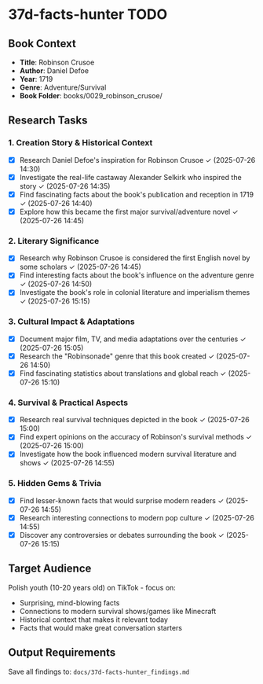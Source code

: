 # 37d-facts-hunter TODO

## Book Context
- **Title**: Robinson Crusoe
- **Author**: Daniel Defoe
- **Year**: 1719
- **Genre**: Adventure/Survival
- **Book Folder**: books/0029_robinson_crusoe/

## Research Tasks

### 1. Creation Story & Historical Context
- [x] Research Daniel Defoe's inspiration for Robinson Crusoe ✓ (2025-07-26 14:30)
- [x] Investigate the real-life castaway Alexander Selkirk who inspired the story ✓ (2025-07-26 14:35)
- [x] Find fascinating facts about the book's publication and reception in 1719 ✓ (2025-07-26 14:40)
- [x] Explore how this became the first major survival/adventure novel ✓ (2025-07-26 14:45)

### 2. Literary Significance
- [x] Research why Robinson Crusoe is considered the first English novel by some scholars ✓ (2025-07-26 14:45)
- [x] Find interesting facts about the book's influence on the adventure genre ✓ (2025-07-26 14:50)
- [x] Investigate the book's role in colonial literature and imperialism themes ✓ (2025-07-26 15:15)

### 3. Cultural Impact & Adaptations
- [x] Document major film, TV, and media adaptations over the centuries ✓ (2025-07-26 15:05)
- [x] Research the "Robinsonade" genre that this book created ✓ (2025-07-26 14:50)
- [x] Find fascinating statistics about translations and global reach ✓ (2025-07-26 15:10)

### 4. Survival & Practical Aspects
- [x] Research real survival techniques depicted in the book ✓ (2025-07-26 15:00)
- [x] Find expert opinions on the accuracy of Robinson's survival methods ✓ (2025-07-26 15:00)
- [x] Investigate how the book influenced modern survival literature and shows ✓ (2025-07-26 14:55)

### 5. Hidden Gems & Trivia
- [x] Find lesser-known facts that would surprise modern readers ✓ (2025-07-26 14:55)
- [x] Research interesting connections to modern pop culture ✓ (2025-07-26 14:55)
- [x] Discover any controversies or debates surrounding the book ✓ (2025-07-26 15:15)

## Target Audience
Polish youth (10-20 years old) on TikTok - focus on:
- Surprising, mind-blowing facts
- Connections to modern survival shows/games like Minecraft
- Historical context that makes it relevant today
- Facts that would make great conversation starters

## Output Requirements
Save all findings to: `docs/37d-facts-hunter_findings.md`
